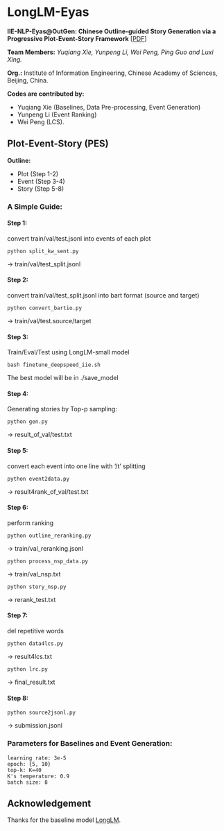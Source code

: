 # LongLM-Eyas

**IIE-NLP-Eyas@OutGen: Chinese Outline-guided Story Generation via a Progressive Plot-Event-Story Framework** [[PDF]()]

**Team Members:** *Yuqiang Xie, Yunpeng Li, Wei Peng, Ping Guo and Luxi Xing.* 

**Org.:** Institute of Information Engineering, Chinese Academy of Sciences, Beijing, China.

**Codes are contributed by:**
- Yuqiang Xie (Baselines, Data Pre-processing, Event Generation)
- Yunpeng Li (Event Ranking)
- Wei Peng (LCS).

## Plot-Event-Story (PES)

**Outline:**
- Plot (Step 1-2)
- Event (Step 3-4)
- Story (Step 5-8)

### A Simple Guide:

#### Step 1:

convert train/val/test.jsonl into events of each plot

`python split_kw_sent.py`

-> train/val/test_split.jsonl

#### Step 2:

convert train/val/test_split.jsonl into bart format (source and target)

`python convert_bartio.py`

-> train/val/test.source/target

#### Step 3:

Train/Eval/Test using LongLM-small model

`bash finetune_deepspeed_iie.sh`

The best model will be in ./save_model

#### Step 4:

Generating stories by Top-p sampling:

`python gen.py`

-> result_of_val/test.txt

#### Step 5:

convert each event into one line with ‘/t’ splitting

`python event2data.py`

-> result4rank_of_val/test.txt

#### Step 6:

perform ranking

`python outline_reranking.py`

-> train/val_reranking.jsonl

`python process_nsp_data.py`

-> train/val_nsp.txt

`python story_nsp.py`

-> rerank_test.txt


#### Step 7:

del repetitive words

`python data4lcs.py`

-> result4lcs.txt

`python lrc.py`

-> final_result.txt


#### Step 8:

`python source2jsonl.py`

-> submission.jsonl


### Parameters for Baselines and Event Generation:

```
learning rate: 3e-5
epoch: {5, 10}
top-k: K=40
K's temperature: 0.9
batch size: 8
```
 
## Acknowledgement

Thanks for the baseline model [LongLM](https://github.com/thu-coai/LOT-Benchmark).


